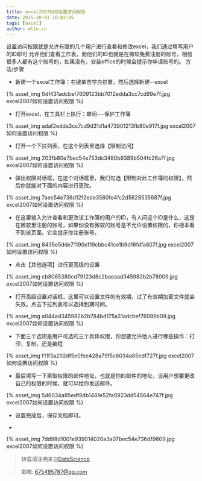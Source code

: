 ```yaml
---
title: excel2007如何设置访问权限
date: 2015-10-01 18:01:05
tags: [excel]
author: mlln.cn
---
```

设置访问权限就是允许有限的几个用户进行查看和修改excel，我们通过填写用户的ID即可 允许他们查看工作表，而他们的ID也就是在微软免费注册的账号，相信很多人都有这个账号的，如果没有，安装office的时候会提示你申请账号的。
方法/步骤


- 新建一个excel工作簿：右键单击空白位置，然后选择新建--excel

{% asset_img 0df431adcbef7609123bb7012edda3cc7cd99e7f.jpg excel2007如何设置访问权限 %}

- 打开excel，在工具栏上执行：审阅---保护工作簿

{% asset_img adaf2edda3cc7cd9d31d1a473901213fb80e917f.jpg excel2007如何设置访问权限 %}

- 打开一个下拉列表，在这个列表里选择【限制访问】

{% asset_img 203fb80e7bec54e753dc3480b9389b504fc26a7f.jpg excel2007如何设置访问权限 %}

- 弹出权限对话框，在这个对话框里，我们勾选【限制对此工作簿的权限】，然后你就能对下面的内容进行更改。

{% asset_img 7aec54e736d12f2ede3580fe4fc2d5628535687f.jpg excel2007如何设置访问权限 %}

- 在这里输入允许查看和更改该工作簿的用户的ID，有人问这个ID是什么，这是在微软里注册的账号，如果你没有微软的账号是不允许设置权限的，你根本看不到该页面。它会提示你注册账号。

{% asset_img 8435e5dde71190ef19cbbc41ce1b9d16fdfa607f.jpg excel2007如何设置访问权限 %}

- 点击【其他选项】进行更高级的设置

{% asset_img cb8065380cd79123d8c2baeaad345982b2b78009.jpg excel2007如何设置访问权限 %}

- 打开高级设置对话框，这里可以设置文件的有效期，过了有效期加密文件就会失效。点击下拉列表可以选择到期时间。

{% asset_img a044ad345982b2b784bd175a31adcbef76099b09.jpg excel2007如何设置访问权限 %}

- 下面三个选项是用户可选的三个具体权限，你想要允许他人进行哪些操作：打印，复制，还是编程

{% asset_img f11f3a292df5e0fee428a79f5c6034a85edf727f.jpg excel2007如何设置访问权限 %}

- 最后填写一下索取权限的邮件地址，也就是你的邮件的地址，当用户想要更改自己的权限的时候，就可以给你发送邮件。

{% asset_img 5d6034a85edf8db1481e52fa0923dd54564e747f.jpg excel2007如何设置访问权限 %}

- 设置完成后，保存文档即可。

-  

{% asset_img 7dd98d1001e939014020a3a07bec54e736d19609.jpg excel2007如何设置访问权限 %}

> 转载请注明来自[DataScience](http://mlln.cn).

> 邮箱: 675495787@qq.com 
